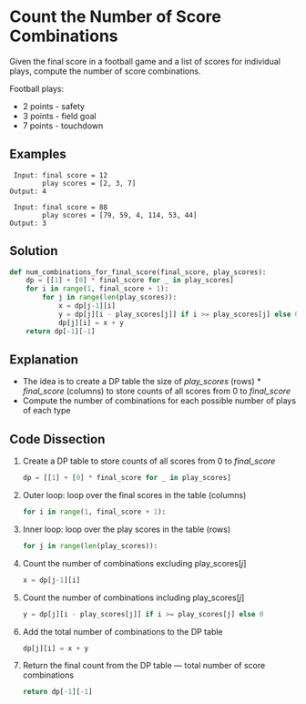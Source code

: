 # Count the Number of Score Combinations
Given the final score in a football game and a list of scores for individual plays, compute the number of score combinations.

Football plays:
* 2 points - safety
* 3 points - field goal
* 7 points - touchdown

## Examples
```
 Input: final score = 12
        play scores = [2, 3, 7]
Output: 4

 Input: final score = 88
        play scores = [79, 59, 4, 114, 53, 44]
Output: 3
```

## Solution
```python
def num_combinations_for_final_score(final_score, play_scores):
    dp = [[1] + [0] * final_score for _ in play_scores]
    for i in range(1, final_score + 1):
        for j in range(len(play_scores)):
            x = dp[j-1][i]
            y = dp[j][i - play_scores[j]] if i >= play_scores[j] else 0
            dp[j][i] = x + y
    return dp[-1][-1]
```

## Explanation
* The idea is to create a DP table the size of *play_scores* (rows) * *final_score* (columns) to store counts of all scores from 0 to *final_score*
* Compute the number of combinations for each possible number of plays of each type

## Code Dissection
1. Create a DP table to store counts of all scores from 0 to *final_score*
    ```python
    dp = [[1] + [0] * final_score for _ in play_scores]
    ```
2. Outer loop: loop over the final scores in the table (columns)
    ```python
    for i in range(1, final_score + 1):
    ```
3. Inner loop: loop over the play scores in the table (rows)
    ```python
    for j in range(len(play_scores)):
    ```
4. Count the number of combinations excluding play_scores[_j_]
    ```python
    x = dp[j-1][i]
    ```
5. Count the number of combinations including play_scores[_j_]
    ```python
    y = dp[j][i - play_scores[j]] if i >= play_scores[j] else 0
    ```
6. Add the total number of combinations to the DP table
    ```python
    dp[j][i] = x + y
    ```
7. Return the final count from the DP table &mdash; total number of score combinations
    ```python
    return dp[-1][-1]
    ```